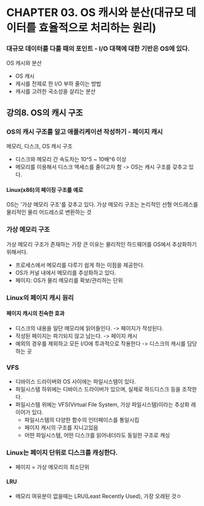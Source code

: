 # CHAPTER 03. OS 캐시와 분산(대규모 데이터를 효율적으로 처리하는 원리)

### 대규모 데이터를 다룰 때의 포인트 - I/O 대책에 대한 기반은 OS에 있다.
OS 캐시와 분산
- OS 캐시
- 캐시를 전제로 한 I/O 부하 줄이는 방법
- 캐시를 고려한 국소성을 살리는 분산

## 강의8. OS의 캐시 구조

### OS의 캐시 구조를 알고 애플리케이션 작성하기 - 페이지 캐시
메모리, 디스크, OS 캐시 구조
- 디스크와 메모리 간 속도차는 10^5 ~ 10배^6 이상
- 메모리를 이용해서 디스크 액세스를 줄이고자 함 -> OS는 캐시 구조를 갖추고 있다.

#### Linux(x86)의 페이징 구조를 예로
OS는 '가상 메모리 구조'를 갖추고 있다. 가상 메모리 구조는 논리적인 선형 어드레스를 물리적인 물리 어드레스로 변환하는 것

### 가상 메모리 구조
가상 메모리 구조가 존재하는 가장 큰 이유는 물리적인 하드웨어를 OS에서 추상화하기 위해서다.
- 프로세스에서 메모리를 다루기 쉽게 하는 이점을 제공한다.
- OS가 커널 내에서 메모리를 추상화하고 있다.
- 페이지: OS가 물리 메모리를 확보/관리하는 단위

### Linux의 페이지 캐시 원리

#### 페이지 캐시의 친숙한 효과
- 디스크의 내용을 일단 메모리에 읽어들인다. -> 페이지가 작성된다.
- 작성된 페이지는 파기되지 않고 남는다. -> 페이지 캐시
- 예외의 경우를 제외하고 모든 I/O에 투과적으로 작용한다 -> 디스크의 캐시를 담당하는 곳

### VFS
- 디바이스 드라이버와 OS 사이에는 파일시스템이 있다.
- 파일시스템 하위에는 디바이스 드라이버가 있으며, 실제로 하드디스크 등을 조작한다.
- 파일시스템 위에는 VFS(Virtual File System, 가상 파일시스템)이라는 추상화 레이어가 있다.
	- 파일시스템의 다양한 함수의 인터페이스를 통일시킴
	- 페이지 캐시의 구조를 지니고있음
	- 어떤 파일시스템, 어떤 디스크를 읽어내더라도 동일한 구조로 캐싱

### Linux는 페이지 단위로 디스크를 캐싱한다.
- 페이지 = 가상 메모리의 최소단위

#### LRU
- 메모리 여유분이 없을때는 LRU(Least Recently Used), 가장 오래된 것ㅇ
